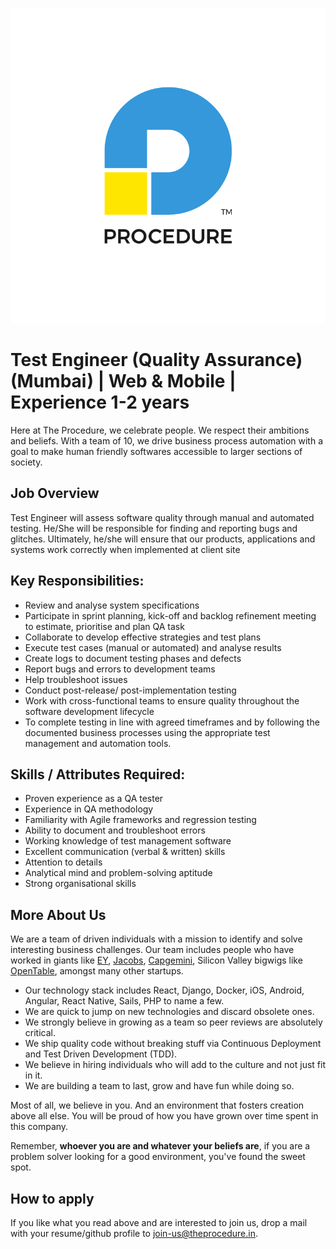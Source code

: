 ![Procedure][logo]

# Test Engineer (Quality Assurance) (Mumbai) | Web & Mobile | Experience 1-2 years

Here at The Procedure, we celebrate people. We respect their ambitions and beliefs. With a team of 10, we drive business process automation with a goal to make human friendly softwares accessible to larger sections of society.

## Job Overview
Test Engineer will assess software quality through manual and automated testing. He/She will be responsible for finding and reporting bugs and glitches. Ultimately, he/she will ensure that our products, applications and systems work correctly when implemented at client site

## Key Responsibilities:
* Review and analyse system specifications
* Participate in sprint planning, kick-off and backlog refinement meeting to estimate, prioritise and plan QA task
* Collaborate to develop effective strategies and test plans
* Execute test cases (manual or automated) and analyse results
* Create logs to document testing phases and defects
* Report bugs and errors to development teams
* Help troubleshoot issues
* Conduct post-release/ post-implementation testing
* Work with cross-functional teams to ensure quality throughout the software development lifecycle
* To complete testing in line with agreed timeframes and by following the documented business processes using the appropriate test management and automation tools.


## Skills / Attributes Required:
* Proven experience as a QA tester
* Experience in QA methodology
* Familiarity with Agile frameworks and regression testing
* Ability to document and troubleshoot errors
* Working knowledge of test management software  
* Excellent communication (verbal & written) skills
* Attention to details
* Analytical mind and problem-solving aptitude
* Strong organisational skills

## More About Us
We are a team of driven individuals with a mission to identify and solve interesting business challenges. Our team includes people who have worked in giants like [EY][EY-website], [Jacobs][jacobs-website], [Capgemini][capgemini-website], Silicon Valley bigwigs like [OpenTable][OT-website], amongst many other startups.

* Our technology stack includes React, Django, Docker, iOS, Android, Angular, React Native, Sails, PHP to name a few.
* We are quick to jump on new technologies and discard obsolete ones.
* We strongly believe in growing as a team so peer reviews are absolutely critical. 
* We ship quality code without breaking stuff via Continuous Deployment and Test Driven Development (TDD).
* We believe in hiring individuals who will add to the culture and not just fit in it.
* We are building a team to last, grow and have fun while doing so.

Most of all, we believe in you. And an environment that fosters creation above all else. You will be proud of how you have grown over time spent in this company.

Remember, __whoever you are and whatever your beliefs are__, if you are a problem solver looking for a good environment, you've found the sweet spot.

## How to apply
If you like what you read above and are interested to join us, drop a mail with your resume/github profile to [join-us@theprocedure.in][mail-address]. 


[mail-address]: mailto:renuka@theprocedure.in
[logo]: logo.png "Procedure"
[EY-website]: http://www.ey.com/
[OT-website]: http://www.opentable.com/
[jacobs-website]: http://www.jacobs.com/
[capgemini-website]:http://www.capgemini.com/
